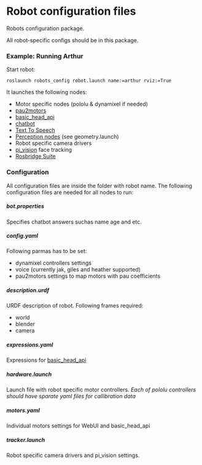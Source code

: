 # Robot configuration files

Robots configuration package.

All robot-specific configs should be in this package.

### Example: Running Arthur

Start robot:
```
roslaunch robots_config robot.launch name:=arthur rviz:=True
```

It launches the following nodes:
  * Motor specific nodes (pololu & dynamixel if needed)
  * [pau2motors](https://github.com/hansonrobotics/pau2motors)
  * [basic_head_api](https://github.com/hansonrobotics/basic_head_api)
  * [chatbot](https://github.com/hansonrobotics/chatbot)
  * [Text To Speech](https://github.com/hansonrobotics/tts)
  * [Perception nodes](https://github.com/hansonrobotics/perception) (see geometry.launch)
  * Robot specific camera drivers
  * [pi_vision](https://github.com/hansonrobotics/pi_vision) face tracking
  * [Rosbridge Suite](http://wiki.ros.org/rosbridge_suite)

### Configuration
All configuration files are inside the folder with robot name.
The following configuration files are needed for all nodes to run:

##### bot.properties
Specifies chatbot answers suchas name age and etc.

##### config.yaml
Following parmas has to be set:
  * dynamixel controllers settings
  * voice (currently jak, giles and heather supported)
  * pau2motors settings to map motors with pau coefficients

##### description.urdf
URDF description of robot. Following frames required:
  * world
  * blender
  * camera

##### expressions.yaml
Expressions for [basic_head_api](https://github.com/hansonrobotics/basic_head_api)

##### hardware.launch
Launch file with robot specific motor controllers.
_Each of pololu controllers should have sparate yaml files for callibration data_

##### motors.yaml
Individual motors settings for WebUI and basic_head_api

##### tracker.launch
Robot specific camera drivers and pi_vision settings.










